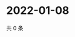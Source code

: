# 2022-01-08

共 0 条

<!-- BEGIN WEIBO -->
<!-- 最后更新时间 Sat Jan 08 2022 14:11:16 GMT+0800 (China Standard Time) -->

<!-- END WEIBO -->
